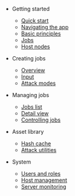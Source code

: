 - Getting started
  - [Quick start](guide/start.md)
  - [Navigating the app](guide/app.md)
  - [Basic principles](guide/principles.md)
  - [Jobs](guide/jobs.md)
  - [Host nodes](guide/hosts.md)

- Creating jobs
  - [Overview](jobs/creating/overview.md)
  - [Input](jobs/creating/input.md)
  - [Attack modes](jobs/creating/attacks.md)

- Managing jobs
  - [Jobs list](jobs/managing/list.md)
  - [Detail view](jobs/managing/detail.md)
  - [Controlling jobs](jobs/managing/actions.md)

- Asset library
  - [Hash cache](assets/hashes.md)
  - [Attack utilities](assets/utilities.md)

- System
  - [Users and roles](system/users.md)
  - [Host management](system/hosts.md)
  - [Server monitoring](system/server.md)